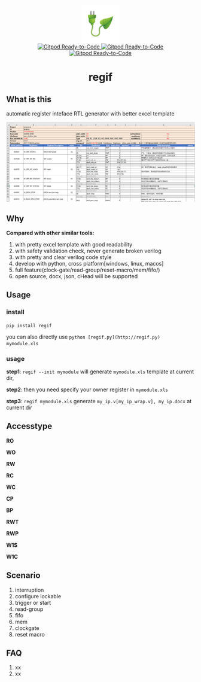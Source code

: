 <div align="center">
  <a href="https://github.com/jijingg/regif/">
    <img src="https://github.com/jijingg/regif/blob/dev/img/regif-ico.png" height="100">
  </a><br>
  <a href="https://gitpod.io/#https://github.com/jijingg/regif">
    <img src="https://img.shields.io/badge/Gitpod-Ready--to--Code-blue?logo=gitpod&style=flat-square" height="20" alt="Gitpod Ready-to-Code">
  </a>
  <a href="https://github.com/jijingg/regif/issues">
    <img src="https://img.shields.io/badge/issue_tracking-github-blue.svg" height="20" alt="Gitpod Ready-to-Code">
  </a>
  <a href="https://github.com/jijingg/regif">
    <img src="https://badge.fury.io/py/jupyterlab.svg" height="20" alt="Gitpod Ready-to-Code">
  </a>
  <h1>regif</h1>
</div>

## What is this

automatic register inteface RTL generator with better excel template

![regif](img/regif.png)

## Why

**Compared with other similar tools:**

1. with pretty excel template with good readability 
2. with safety validation check, never generate broken verilog 
3. with pretty and clear verilog code style
4. develop with python, cross platform[windows, linux, macos]
5. full feature(clock-gate/read-group/reset-macro/mem/fifo/)
6. open source, docx, json, cHead will be supported

## Usage

### install

`pip install regif`

you can also directly use `python [regif.py](http://regif.py) mymodule.xls`

### usage

**step1**: `regif --init mymodule` will generate  `mymodule.xls` template at current dir, 

**step2**: then you need specify your owner register in `mymodule.xls`

**step3**: `regif mymodule.xls` generate `my_ip.v[my_ip_wrap.v], my_ip.docx` at current dir 

## Accesstype

**RO**

**WO**

**RW**

**RC**

**WC**

**CP**

**BP**

**RWT**

**RWP**

**W1S**

**W1C**

## Scenario

1. interruption
2. configure lockable 
3. trigger or start 
4. read-group 
5. fifo
6. mem
7. clockgate 
8. reset macro 

## FAQ

1. xx
2. xx
